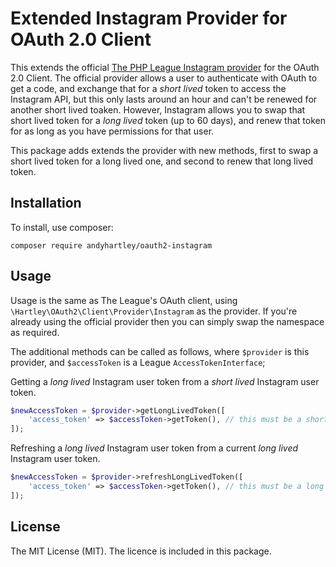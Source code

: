# Extended Instagram Provider for OAuth 2.0 Client
This extends the official [The PHP League Instagram provider](https://github.com/thephpleague/oauth2-instagram) for the OAuth 2.0 Client. The official provider allows a user to authenticate with OAuth to get a code, and exchange that for a _short lived_ token to access the Instagram API, but this only lasts around an hour and can't be renewed for another short lived toaken. However, Instagram allows you to swap that short lived token for a _long lived_ token (up to 60 days), and renew that token for as long as you have permissions for that user.

This package adds extends the provider with new methods, first to swap a short lived token for a long lived one, and second to renew that long lived token.

## Installation

To install, use composer:

```
composer require andyhartley/oauth2-instagram
```

## Usage

Usage is the same as The League's OAuth client, using `\Hartley\OAuth2\Client\Provider\Instagram` as the provider. If you're already using the official provider then you can simply swap the namespace as required.

The additional methods can be called as follows, where `$provider` is this provider, and `$accessToken` is a League `AccessTokenInterface`;

Getting a _long lived_ Instagram user token from a _short lived_ Instagram user token.

```php
$newAccessToken = $provider->getLongLivedToken([
    'access_token' => $accessToken->getToken(), // this must be a short lived token
]);
```

Refreshing a _long lived_ Instagram user token from a current _long lived_ Instagram user token.

```php
$newAccessToken = $provider->refreshLongLivedToken([
    'access_token' => $accessToken->getToken(), // this must be a long lived token that is older than 1 day, and no older than 60 days
]);
```

## License

The MIT License (MIT). The licence is included in this package.
